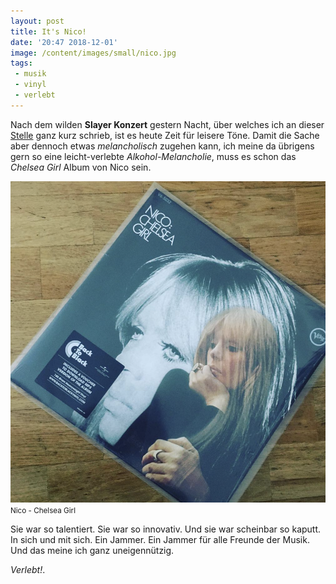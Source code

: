 ```yaml
---
layout: post
title: It's Nico!
date: '20:47 2018-12-01'
image: /content/images/small/nico.jpg
tags:
 - musik
 - vinyl
 - verlebt
---
```


Nach dem wilden **Slayer Konzert** gestern Nacht, über welches ich an dieser [Stelle](/2018/12/01/keep-fucking-support-metal/) ganz kurz schrieb, ist es heute Zeit für leisere Töne. Damit die Sache aber dennoch etwas *melancholisch* zugehen kann, ich meine da übrigens gern so eine leicht-verlebte *Alkohol-Melancholie*, muss es schon das *Chelsea Girl* Album von Nico sein. <!--more-->

![Nico - Chelsea Girl](/assets/2018/nico.png)
<small>Nico - Chelsea Girl</small>

Sie war so talentiert. Sie war so innovativ. Und sie war scheinbar so kaputt. In sich und mit sich. Ein Jammer. Ein Jammer für alle Freunde der Musik. Und das meine ich ganz uneigennützig.

*Verlebt!*.
